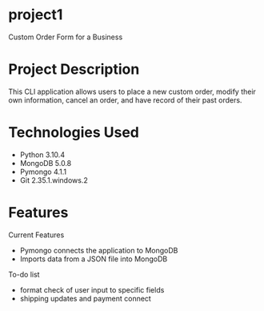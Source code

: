 # project1
Custom Order Form for a Business

# Project Description

This CLI application allows users to place a new custom order, modify their own information, cancel an order, and have record of their past orders.

# Technologies Used

- Python 3.10.4
- MongoDB 5.0.8
- Pymongo 4.1.1
- Git 2.35.1.windows.2

# Features

Current Features
- Pymongo connects the application to MongoDB
- Imports data from a JSON file into MongoDB

To-do list
- format check of user input to specific fields
- shipping updates and payment connect